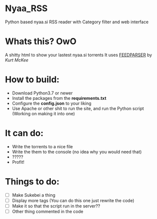 # Nyaa_RSS
Python based nyaa.si RSS reader with Category filter and web interface

# Whats this? OwO
  A shitty html to show your lastest nyaa.si torrents
  It uses [FEEDPARSER](https://pypi.org/project/feedparser/) by *Kurt McKee*

# How to build:

  - Download Python3.7 or newer
  - Install the packages from the **requirements.txt**
  - Configure the **config.json** to your liking
  - Use Apache or other shit to run the site, and run the Python script (Working on making it into one)

# It can do:

* Write the torrents to a nice file
* Write the them to the console (no idea why you would need that)
* ?????
* Profit!

# Things to do:

- [ ] Make Sukebei a thing
- [ ] Display more tags (You can do this one just rewrite the code)
- [ ] Make it so that the script run in the server??
- [ ] Other thing commented in the code
